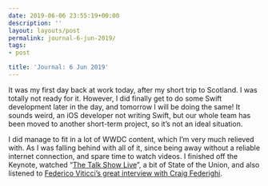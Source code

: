 ```yaml
---
date: 2019-06-06 23:55:19+00:00
description: ''
layout: layouts/post
permalink: journal-6-jun-2019/
tags:
- post

title: 'Journal: 6 Jun 2019'
---
```


<p>It was my first day back at work today, after my short trip to Scotland. I was totally not ready for it. However, I did finally get to do some Swift development later in the day, and tomorrow I will be doing the same! It sounds weird, an iOS developer not writing Swift, but our whole team has been moved to another short-term project, so it’s not an ideal situation.</p>
<p>I did manage to fit in a lot of WWDC content, which I’m very much relieved with. As I was falling behind with all of it, since being away without a reliable internet connection, and spare time to watch videos. I finished off the Keynote, watched “<a href="https://daringfireball.net/2019/06/the_talk_show_live_from_wwdc_2019">The Talk Show Live</a>”, a bit of State of the Union, and also listened to <a href="https://appstories.net/episodes/114/">Federico Viticci’s great interview with Craig Federighi</a>.</p>
